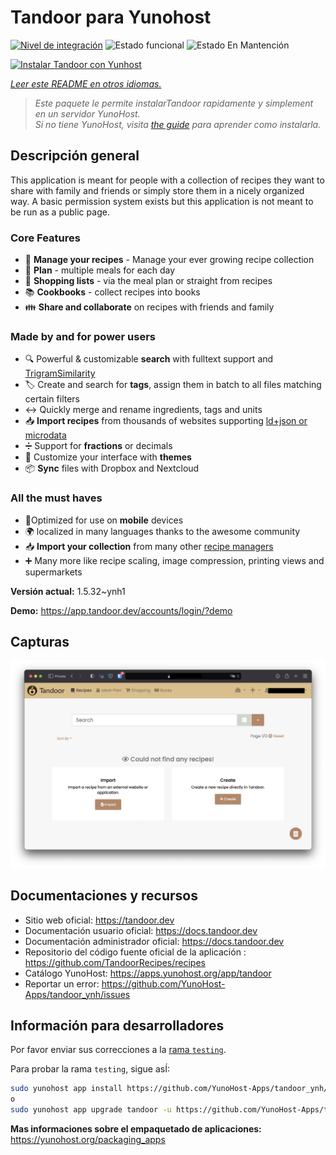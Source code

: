 <!--
Este archivo README esta generado automaticamente<https://github.com/YunoHost/apps/tree/master/tools/readme_generator>
No se debe editar a mano.
-->

# Tandoor para Yunohost

[![Nivel de integración](https://apps.yunohost.org/badge/integration/tandoor)](https://ci-apps.yunohost.org/ci/apps/tandoor/)
![Estado funcional](https://apps.yunohost.org/badge/state/tandoor)
![Estado En Mantención](https://apps.yunohost.org/badge/maintained/tandoor)

[![Instalar Tandoor con Yunhost](https://install-app.yunohost.org/install-with-yunohost.svg)](https://install-app.yunohost.org/?app=tandoor)

*[Leer este README en otros idiomas.](./ALL_README.md)*

> *Este paquete le permite instalarTandoor rapidamente y simplement en un servidor YunoHost.*  
> *Si no tiene YunoHost, visita [the guide](https://yunohost.org/install) para aprender como instalarla.*

## Descripción general

This application is meant for people with a collection of recipes they want to share with family and friends or simply
store them in a nicely organized way. A basic permission system exists but this application is not meant to be run as 
a public page.

### Core Features

- 🥗 **Manage your recipes** - Manage your ever growing recipe collection
- 📆 **Plan** - multiple meals for each day
- 🛒 **Shopping lists** - via the meal plan or straight from recipes
- 📚 **Cookbooks** - collect recipes into books
- 👪 **Share and collaborate** on recipes with friends and family

### Made by and for power users

- 🔍 Powerful & customizable **search** with fulltext support and [TrigramSimilarity](https://docs.djangoproject.com/en/3.0/ref/contrib/postgres/search/#trigram-similarity)
- 🏷️ Create and search for **tags**, assign them in batch to all files matching certain filters
- ↔️ Quickly merge and rename ingredients, tags and units 
- 📥️ **Import recipes** from thousands of websites supporting [ld+json or microdata](https://schema.org/Recipe)
- ➗ Support for **fractions** or decimals
- 🎨 Customize your interface with **themes**
- 📦 **Sync** files with Dropbox and Nextcloud
  
### All the must haves

- 📱Optimized for use on **mobile** devices
- 🌍 localized in many languages thanks to the awesome community
- 📥️ **Import your collection** from many other [recipe managers](https://docs.tandoor.dev/features/import_export/)
- ➕ Many more like recipe scaling, image compression, printing views and supermarkets


**Versión actual:** 1.5.32~ynh1

**Demo:** <https://app.tandoor.dev/accounts/login/?demo>

## Capturas

![Captura de Tandoor](./doc/screenshots/example.jpg)

## Documentaciones y recursos

- Sitio web oficial: <https://tandoor.dev>
- Documentación usuario oficial: <https://docs.tandoor.dev>
- Documentación administrador oficial: <https://docs.tandoor.dev>
- Repositorio del código fuente oficial de la aplicación : <https://github.com/TandoorRecipes/recipes>
- Catálogo YunoHost: <https://apps.yunohost.org/app/tandoor>
- Reportar un error: <https://github.com/YunoHost-Apps/tandoor_ynh/issues>

## Información para desarrolladores

Por favor enviar sus correcciones a la [rama `testing`](https://github.com/YunoHost-Apps/tandoor_ynh/tree/testing).

Para probar la rama `testing`, sigue asÍ:

```bash
sudo yunohost app install https://github.com/YunoHost-Apps/tandoor_ynh/tree/testing --debug
o
sudo yunohost app upgrade tandoor -u https://github.com/YunoHost-Apps/tandoor_ynh/tree/testing --debug
```

**Mas informaciones sobre el empaquetado de aplicaciones:** <https://yunohost.org/packaging_apps>
